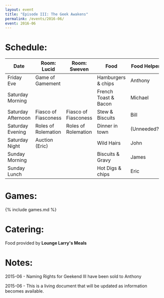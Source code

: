 ```yaml
---
layout: event
title: "Episode III: The Geek Awakens"
permalink: /events/2016-06/
event: 2016-06
---
```


# Schedule:

| Date               | Room: Lucid          | Room: Sweven         | Food                 | Food Helper |
|--------------------|----------------------|----------------------|----------------------|-------------|
| Friday Eve         | Game of Gamement     |                      | Hamburgers & chips   | Anthony     |
| Saturday Morning   |                      |                      | French Toast & Bacon | Michael     |
| Saturday Afternoon | Fiasco of Fiasconess | Fiasco of Fiasconess | Stew & Biscuits      | Bill        |
| Saturday Evening   | Roles of Rolemation  | Roles of Rolemation  | Dinner in town       | (Unneeded?) |
| Saturday Night     | Auction (Eric)       |                      | Wild Hairs           | John        |
| Sunday Morning     |                      |                      | Biscuits & Gravy     | James       |
| Sunday Lunch       |                      |                      | Hot Digs & chips     | Eric        |

# Games:
{% include games.md %}

# Catering:
Food provided by **Lounge Larry's Meals**

# Notes: 
2015-06 - Naming Rights for Geekend III have been sold to Anthony

2015-06 - This is a living document that will be updated as information becomes available.

